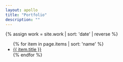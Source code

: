 ```yaml
---
layout: apollo
title: "Portfolio"
description: ""
---
```


{% assign work = site.work | sort: 'date' | reverse %}
<ul class="posts">
{% for item in page.items | sort: 'name' %}
<li class="gear">
<a href="{{ item.url }}" title="{{ item.title }}">{{ item.title }}</a>
</li>
{% endfor %}
</ul>
